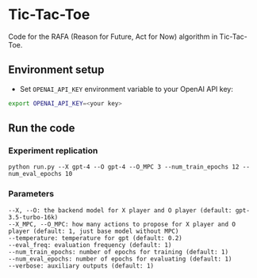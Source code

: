 # Tic-Tac-Toe

Code for the RAFA (Reason for Future, Act for Now) algorithm in Tic-Tac-Toe.

## Environment setup

- Set `OPENAI_API_KEY` environment variable to your OpenAI API key:
```bash
export OPENAI_API_KEY=<your key>
```

## Run the code

### Experiment replication

```
python run.py --X gpt-4 --O gpt-4 --O_MPC 3 --num_train_epochs 12 --num_eval_epochs 10
```

### Parameters

```
--X, --O: the backend model for X player and O player (default: gpt-3.5-turbo-16k)
--X_MPC, --O_MPC: how many actions to propose for X player and O player (default: 1, just base model without MPC)
--temperature: temperature for gpt (default: 0.2)
--eval_freq: evaluation frequency (default: 1)
--num_train_epochs: number of epochs for training (default: 1)
--num_eval_epochs: number of epochs for evaluating (default: 1)
--verbose: auxiliary outputs (default: 1)
```
